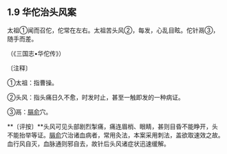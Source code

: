 ## 1.9 华佗治头风案

太祖①闻而召佗，佗常在左右。太祖苦头风②，每发，心乱目眩。佗针鬲③，随手而差。

（《三国志•华佗传》）

〔注释〕

①太祖：指曹操。

②头风：指头痛日久不愈，时发时止，甚至一触即发的一种病证。

③鬲：[膈俞](https://www.gmzyjc.com/read/zjs/zjs3.1.7-8-0.0.1.3.17.md)穴。

**〔评按〕**头风可见头部剧烈掣痛，痛连眉梢、眼睛，甚则目昏不能睁开，头不能抬举等证。[膈俞](https://www.gmzyjc.com/read/zjs/zjs3.1.7-8-0.0.1.3.17.md)穴治诸血病者，常用灸法，本案采用刺法，盖欲取速效之故。血行风自灭，血脉通则邪自去，故针后头风诸症状迅速缓解。
